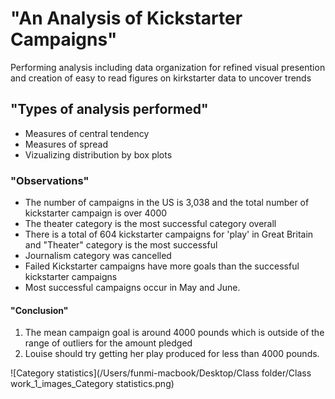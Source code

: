 # "An Analysis of Kickstarter Campaigns"

Performing analysis including data organization for refined visual presention and creation of easy to read figures on kirkstarter data to uncover trends

## "Types of analysis performed"
- Measures of central tendency
- Measures of spread
- Vizualizing distribution by box plots

### "Observations"
* The number of campaigns in the US is 3,038 and the total number of kickstarter campaign is over 4000
* The theater category is the most successful category overall
* There is a total of 604 kickstarter campaigns for 'play' in Great Britain and "Theater" category is the most successful
* Journalism category was cancelled
* Failed Kickstarter campaigns have more goals than the successful kickstarter campaigns
* Most successful campaigns occur in May and June.

#### "Conclusion"
1. The mean campaign goal is around 4000 pounds which is outside of the range of outliers for the amount pledged
2. Louise should try getting her play produced for less than 4000 pounds.

![Category statistics](/Users/funmi-macbook/Desktop/Class folder/Class work_1_images_Category statistics.png)




